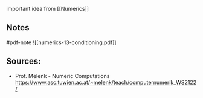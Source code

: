 important idea from [[Numerics]]


## Notes
#pdf-note 
![[numerics-13-conditioning.pdf]]


## Sources:
- Prof. Melenk - Numeric Computations https://www.asc.tuwien.ac.at/~melenk/teach/computernumerik_WS2122/